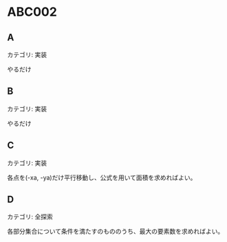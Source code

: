 # ABC002

## A
カテゴリ: 実装

やるだけ

## B
カテゴリ: 実装

やるだけ

## C
カテゴリ: 実装

各点を(-xa, -ya)だけ平行移動し、公式を用いて面積を求めればよい。

## D
カテゴリ: 全探索

各部分集合について条件を満たすのもののうち、最大の要素数を求めればよい。
